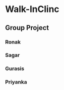 # Walk-InClinc
<h2>Group Project</h2> 
<h3>Ronak</h3>
<h3>Sagar</h3>
<h3>Gurasis</h3>
<h3>Priyanka</h3>
